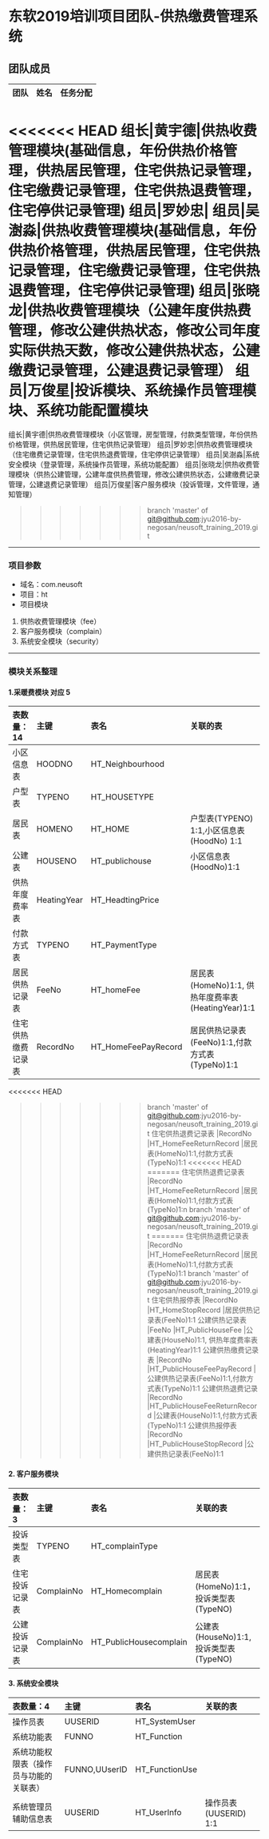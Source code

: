 # 东软2019培训项目团队-供热缴费管理系统
##  团队成员

团队|姓名|任务分配
--|:--:|:-
<<<<<<< HEAD
组长|黄宇德|供热收费管理模块(基础信息，年份供热价格管理，供热居民管理，住宅供热记录管理，住宅缴费记录管理，住宅供热退费管理，住宅停供记录管理)
组员|罗妙忠|
组员|吴澍淼|供热收费管理模块(基础信息，年份供热价格管理，供热居民管理，住宅供热记录管理，住宅缴费记录管理，住宅供热退费管理，住宅停供记录管理)
组员|张晓龙|供热收费管理模块（公建年度供热费管理，修改公建供热状态，修改公司年度实际供热天数，修改公建供热状态，公建缴费记录管理，公建退费记录管理）
组员|万俊星|投诉模块、系统操作员管理模块、系统功能配置模块
=======
组长|黄宇德|供热收费管理模块（小区管理，房型管理，付款类型管理，年份供热价格管理，供热居民管理，住宅供热记录管理）
组员|罗妙忠|供热收费管理模块（住宅缴费记录管理，住宅供热退费管理，住宅停供记录管理）
组员|吴澍淼|系统安全模块（登录管理，系统操作员管理，系统功能配置）
组员|张晓龙|供热收费管理模块（供热公建管理，公建年度供热费管理，修改公建供热状态，公建缴费记录管理，公建退费记录管理）
组员|万俊星|客户服务模块（投诉管理，文件管理，通知管理）
>>>>>>> branch 'master' of git@github.com:jyu2016-by-negosan/neusoft_training_2019.git
****************************

### 项目参数

+ 域名：com.neusoft
+ 项目：ht
+ 项目模块
1. 供热收费管理模块（fee）
2. 客户服务模块（complain）
3. 系统安全模块（security）


******************************
### 模块关系整理

#### 1.采暖费模块 对应 5
表数量：14|主键|表名|关联的表
:-|:--|:--|:--
小区信息表           |HOODNO   |HT_Neighbourhood		
户型表               |TYPENO   |HT_HOUSETYPE
居民表               |HOMENO   |HT_HOME|户型表(TYPENO) 1:1,小区信息表(HoodNo) 1:1
公建表		            |HOUSENO  |HT_publichouse	|小区信息表(HoodNo)1:1
供热年度费率表	       |HeatingYear	|HT_HeadtingPrice|
付款方式表	           |TYPENO 	|HT_PaymentType|
居民供热记录表	        |FeeNo		|HT_homeFee			|居民表(HomeNo)1:1, 供热年度费率表(HeatingYear)1:1
住宅供热缴费记录表     |RecordNo	 |HT_HomeFeePayRecord		|居民供热记录表(FeeNo)1:1,付款方式表(TypeNo)1:1
<<<<<<< HEAD
>>>>>>> branch 'master' of git@github.com:jyu2016-by-negosan/neusoft_training_2019.git
住宅供热退费记录表     |RecordNo	|HT_HomeFeeReturnRecord		|居民表(HomeNo)1:1,付款方式表(TypeNo)1:1
<<<<<<< HEAD
=======
住宅供热退费记录表     |RecordNo	|HT_HomeFeeReturnRecord		|居民表(HomeNo)1:1,付款方式表(TypeNo)1:n
>>>>>>> branch 'master' of git@github.com:jyu2016-by-negosan/neusoft_training_2019.git
=======
住宅供热退费记录表     |RecordNo	|HT_HomeFeeReturnRecord		|居民表(HomeNo)1:1,付款方式表(TypeNo)1:1
>>>>>>> branch 'master' of git@github.com:jyu2016-by-negosan/neusoft_training_2019.git
住宅供热报停表	        |RecordNo		|HT_HomeStopRecord		|居民供热记录表(FeeNo)1:1
公建供热记录表	        |FeeNo		|HT_PublicHouseFee			|公建表(HouseNo)1:1, 供热年度费率表(HeatingYear)1:1
公建供热缴费记录表      |RecordNo		|HT_PublicHouseFeePayRecord		|公建供热记录表(FeeNo)1:1,付款方式表(TypeNo)1:1
公建供热退费记录	     |RecordNo	|HT_PublicHouseFeeReturnRecord	|公建表(HouseNo)1:1,付款方式表(TypeNo)1:1
公建供热报停表	        |RecordNo	|HT_PublicHouseStopRecord	|公建供热记录表(FeeNo)1:1


#### 2. 客户服务模块

表数量：3	                           |主键		|表名				|关联的表
:-|:--|:--|:--
|投诉类型表	           |TYPENO		|HT_complainType
|住宅投诉记录表	           |ComplainNo		|HT_Homecomplain			|居民表(HomeNo)1:1，投诉类型表(TypeNO)
|公建投诉记录表	           |ComplainNo		|HT_PublicHousecomplain		|公建表(HouseNo)1:1,  投诉类型表(TypeNO)


#### 3. 系统安全模块 

表数量：4	                           |主键		|表名				|关联的表
:-|:--|:--|:--
|操作员表	           |UUSERID		|HT_SystemUser
|系统功能表	           |FUNNO	 	|HT_Function
|系统功能权限表（操作员与功能的关联表）	        |FUNNO,UUserID	|HT_FunctionUse
|系统管理员辅助信息表       |UUSERID		|HT_UserInfo			|操作员表(UUSERID) 1:1    

